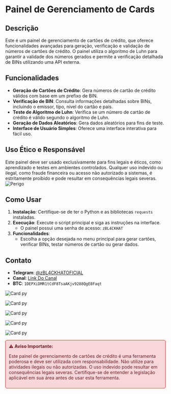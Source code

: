 # Painel de Gerenciamento de Cards

## Descrição

Este é um painel de gerenciamento de cartões de crédito, que oferece funcionalidades avançadas para geração, verificação e validação de números de cartões de crédito. O painel utiliza o algoritmo de Luhn para garantir a validade dos números gerados e permite a verificação detalhada de BINs utilizando uma API externa.

## Funcionalidades

- **Geração de Cartões de Crédito**: Gera números de cartão de crédito válidos com base em um prefixo de BIN.
- **Verificação de BIN**: Consulta informações detalhadas sobre BINs, incluindo o emissor, tipo, nível do cartão e país.
- **Teste de Algoritmo de Luhn**: Verifica se um número de cartão de crédito é válido segundo o algoritmo de Luhn.
- **Geração de Dados Aleatórios**: Gera dados aleatórios para fins de teste.
- **Interface de Usuário Simples**: Oferece uma interface interativa para fácil uso.

## Uso Ético e Responsável

Este painel deve ser usado exclusivamente para fins legais e éticos, como aprendizado e testes em ambientes controlados. Qualquer uso indevido ou ilegal, como fraude financeira ou acesso não autorizado a sistemas, é estritamente proibido e pode resultar em consequências legais severas.
![Perigo](https://img.shields.io/badge/Perigo-Aviso%20de%20Risco-red)

## Como Usar

1. **Instalação**: Certifique-se de ter o Python e as bibliotecas `requests` instaladas.
2. **Execução**: Execute o script principal e siga as instruções na interface.
   - O painel possui uma senha de acesso: `zBL4CKHAT`
3. **Funcionalidades**:
   - Escolha a opção desejada no menu principal para gerar cartões, verificar BINs, testar números de cartão ou gerar dados.

## Contato

- **Telegram**: [@zBL4CKHATOFICIAL](https://t.me/zBL4CKHATOFICIAL)
- **Canal**: [Link Do Canal](https://t.me/+uBFn92Eixq9mMGFh)
- **BTC**: `1DEPXiDMR1tCdF8TsaAKjv9288QgE8Faqt`


![Card py](https://web.opendrive.com/api/v1/download/file.json/NzdfNTY3NzgxNTlf?inline=1&preview=1)

![Card py](https://web.opendrive.com/api/v1/download/file.json/NzdfNTY3NzgxNjBf?inline=1&preview=1)

![Card py](https://web.opendrive.com/api/v1/download/file.json/NzdfNTY3NzgxNjFf?inline=1&preview=1)

![Card py](https://web.opendrive.com/api/v1/download/file.json/NzdfNTY3NzgxNjJf?inline=1&preview=1)

![Card py](https://web.opendrive.com/api/v1/download/file.json/NzdfNTY3NzgxNjNf?inline=1&preview=1)

<div style="border: 1px solid red; border-radius: 5px; padding: 10px; background-color: #f8d7da; color: #721c24;">
  <strong>⚠️ Aviso Importante:</strong>
  <p>Este painel de gerenciamento de cartões de crédito é uma ferramenta poderosa e deve ser utilizada com responsabilidade. Não utilize para atividades ilegais ou não autorizadas. O uso indevido pode resultar em consequências legais severas. Certifique-se de entender a legislação aplicável em sua área antes de usar esta ferramenta.</p>
</div>